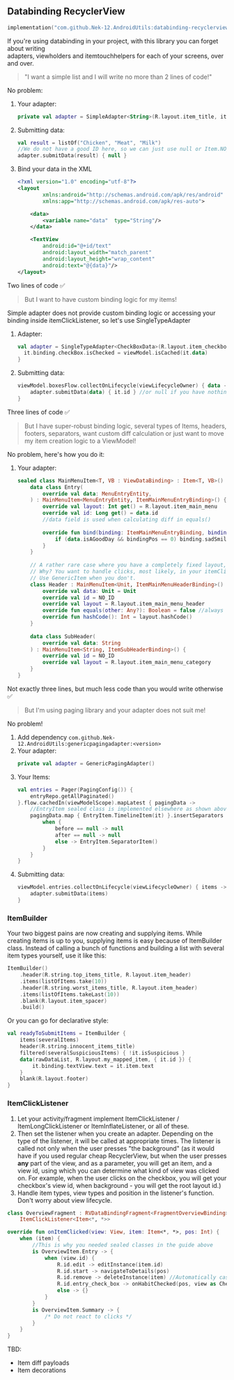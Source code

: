 ## Databinding RecyclerView

```kotlin
implementation("com.github.Nek-12.AndroidUtils:databinding-recyclerview:$utilsVersion")
```

If you're using databinding in your project, with this library you can forget about writing  
adapters, viewholders and itemtouchhelpers for each of your screens, over and over.

> "I want a simple list and I will write no more than 2 lines of code!"

No problem:

1. Your adapter:
   ```kotlin
   private val adapter = SimpleAdapter<String>(R.layout.item_title, itemClickListener)  
   ```    

2. Submitting data:
    ```kotlin
    val result = listOf("Chicken", "Meat", "Milk")    
    //We do not have a good ID here, so we can just use null or Item.NO_ID    
    adapter.submitData(result) { null }   
    ```  

3. Bind your data in the XML
   ```xml
   <?xml version="1.0" encoding="utf-8"?>
   <layout
           xmlns:android="http://schemas.android.com/apk/res/android"
           xmlns:app="http://schemas.android.com/apk/res-auto">

       <data>
           <variable name="data"  type="String"/>
       </data>

       <TextView
           android:id="@+id/text"
           android:layout_width="match_parent"
           android:layout_height="wrap_content"
           android:text="@{data}"/>
   </layout>
   ```

Two lines of code ✅

> But I want to have custom binding logic for my items!

Simple adapter does not provide custom binding logic or accessing your binding inside itemClickListener, so let's use
SingleTypeAdapter

1. Adapter:
   ```kotlin 
   val adapter = SingleTypeAdapter<CheckBoxData>(R.layout.item_checkbox, itemClickListener) {    
     it.binding.checkBox.isChecked = viewModel.isCached(it.data)  
   }  
   ```  
2. Submitting data:
   ```kotlin  
   viewModel.boxesFlow.collectOnLifecycle(viewLifecycleOwner) { data ->   
       adapter.submitData(data) { it.id } //or null if you have nothing to serve as an id  
   }  
   ```  

Three lines of code ✅

> But I have super-robust binding logic, several types of Items, headers, footers, separators, want custom diff calculation or just want to move my item creation logic to a ViewModel!

No problem, here's how you do it:

1. Your adapter:
   ```kotlin  
   sealed class MainMenuItem<T, VB : ViewDataBinding> : Item<T, VB>() {  
       data class Entry(  
           override val data: MenuEntryEntity,  
       ) : MainMenuItem<MenuEntryEntity, ItemMainMenuEntryBinding>() {  
           override val layout: Int get() = R.layout.item_main_menu  
           override val id: Long get() = data.id  
           //data field is used when calculating diff in equals()  
  
           override fun bind(binding: ItemMainMenuEntryBinding, bindingPos: Int) {  
               if (data.isAGoodDay && bindingPos == 0) binding.sadSmiley.hide()  
           }  
       }  
         
       // A rather rare case where you have a completely fixed layout, but still want to have a separate item.  
       // Why? You want to handle clicks, most likely, in your itemClickListener.   
       // Use GenericItem when you don't.  
       class Header : MainMenuItem<Unit, ItemMainMenuHeaderBinding>() {  
           override val data: Unit = Unit  
           override val id = NO_ID 
           override val layout = R.layout.item_main_menu_header  
           override fun equals(other: Any?): Boolean = false //always rebind  
           override fun hashCode(): Int = layout.hashCode()  
       }  
  
       data class SubHeader(  
           override val data: String  
       ) : MainMenuItem<String, ItemSubHeaderBinding>() {  
           override val id = NO_ID  
           override val layout = R.layout.item_main_menu_category  
       }  
   }   
   ```  

Not exactly three lines, but much less code than you would write otherwise ✅

> But I'm using paging library and your adapter does not suit me!

No problem!

1. Add dependency `com.github.Nek-12.AndroidUtils:genericpagingadapter:<version>`
2. Your adapter:
   ```kotlin  
   private val adapter = GenericPagingAdapter()  
   ```  
3. Your Items:
   ```kotlin  
   val entries = Pager(PagingConfig()) {  
       entryRepo.getAllPaginated()  
   }.flow.cachedIn(viewModelScope).mapLatest { pagingData ->  
       //EntryItem sealed class is implemented elsewhere as shown above  
       pagingData.map { EntryItem.TimelineItem(it) }.insertSeparators { before, after ->  
           when {  
               before == null -> null  
               after == null -> null  
               else -> EntryItem.SeparatorItem()  
           }  
       }  
   }  
   ```  
4. Submitting data:
   ```kotlin  
   viewModel.entries.collectOnLifecycle(viewLifecycleOwner) { items ->  
       adapter.submitData(items)  
   }  
   ```

### ItemBuilder

Your two biggest pains are now creating and supplying items. While creating items is up to you, supplying items is easy
because of ItemBuilder class. Instead of calling a bunch of functions and building a list with several item types
yourself, use it like this:

```kotlin
ItemBuilder()
    .header(R.string.top_items_title, R.layout.item_header)
    .items(listOfItems.take(10))
    .header(R.string.worst_items_title, R.layout.item_header)
    .items(listOfItems.takeLast(10))
    .blank(R.layout.item_spacer)
    .build()
```

Or you can go for declarative style:

```kotlin
val readyToSubmitItems = ItemBuilder {
    items(severalItems)
    header(R.string.innocent_items_title)
    filtered(severalSuspiciousItems) { !it.isSuspicious }
    data(rawDataList, R.layout.my_mapped_item, { it.id }) {
        it.binding.textView.text = it.item.text
    }
    blank(R.layout.footer)
}
```

### ItemClickListener

1. Let your activity/fragment implement ItemClickListener / ItemLongClickListener or ItemInflateListener, or all of these.
2. Then set the listener when you create an adapter. Depending on the type of the listener, it will be called at
   appropriate times. The listener is called not only when the user presses "the background" (as it would have if you
   used regular cheap RecyclerView, but when the user presses **any** part of the view, and as a parameter, you will get
   an item, and a view id, using which you can determine what kind of view was clicked on. For example, when the user
   clicks on the checkbox, you will get your checkbox's view id, when background - you will get the root layout id.)
3. Handle item types, view types and position in the listener's function. Don't worry about view lifecycle.

```kotlin
class OverviewFragment : RVDataBindingFragment<FragmentOverviewBinding>(),
    ItemClickListener<Item<*, *>>

override fun onItemClicked(view: View, item: Item<*, *>, pos: Int) {
    when (item) {
        //This is why you needed sealed classes in the guide above
        is OverviewItem.Entry -> {
            when (view.id) {
                R.id.edit -> editInstance(item.id)
                R.id.start -> navigateToDetails(pos)
                R.id.remove -> deleteInstance(item) //Automatically cast to Entry
                R.id.entry_check_box -> onHabitChecked(pos, view as CheckBox, item)
                else -> {}
            }
        }
        is OverviewItem.Summary -> {
            /* Do not react to clicks */
        }
    }
}
```

TBD:
* Item diff payloads
* Item decorations
